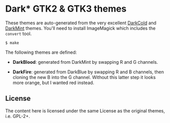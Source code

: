 Dark* GTK2 & GTK3 themes
============

These themes are auto-generated from the very excellent
[DarkCold](https://github.com/originalseed/darkcold) and
[DarkMint](https://github.com/originalseed/darkmint) themes. You'll need to
install ImageMagick which includes the `convert` tool.

```
$ make
```

The following themes are defined:

- **DarkBlood**: generated from DarkMint by swapping R and G channels.

- **DarkFire**: generated from DarkBlue by swapping R and B channels, then
  cloning the new B into the G channel. Without this latter step it looks more
  orange, but I wanted red instead.

License
-------

The content here is licensed under the same License as the original themes,
i.e. GPL-2+.
